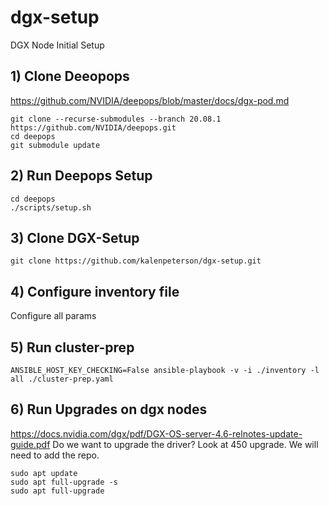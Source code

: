 # dgx-setup
DGX Node Initial Setup


## 1) Clone Deeopops
https://github.com/NVIDIA/deepops/blob/master/docs/dgx-pod.md
```
git clone --recurse-submodules --branch 20.08.1 https://github.com/NVIDIA/deepops.git
cd deepops
git submodule update
```


## 2) Run Deepops Setup
```
cd deepops
./scripts/setup.sh
```


## 3) Clone DGX-Setup
```
git clone https://github.com/kalenpeterson/dgx-setup.git
```


## 4) Configure inventory file
Configure all params


## 5) Run cluster-prep
```
ANSIBLE_HOST_KEY_CHECKING=False ansible-playbook -v -i ./inventory -l all ./cluster-prep.yaml
```

## 6) Run Upgrades on dgx nodes
https://docs.nvidia.com/dgx/pdf/DGX-OS-server-4.6-relnotes-update-guide.pdf
Do we want to upgrade the driver? Look at 450 upgrade. We will need to add the repo.
```
sudo apt update
sudo apt full-upgrade -s
sudo apt full-upgrade
```
